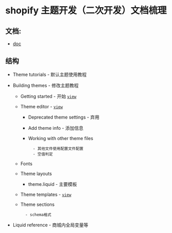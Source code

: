 # shopify 主题开发（二次开发）文档梳理

## 文档: 

* [doc](https://help.shopify.com/en/themes/development/)


## 结构

* Theme tutorials - 默认主题使用教程

* Building themes - 修改主题教程

    * Getting started - 开始 [`view`](doc/Building_themes/getting_started.md)

    * Theme editor - [`view`](doc/Building_themes/theme_editor.md) 

        * Deprecated theme settings - 弃用

        * Add theme info - 添加信息

        * Working with other theme files

                - 其他文件使用配置文件配置
                - 空值判定

    * Fonts

    * Theme layouts

        * theme.liquid - 主要模板

    * Theme templates - [`view`](doc/Building_themes/theme_templates.md)

    * Theme sections

            - schema格式

* Liquid reference - 商城内全局变量等